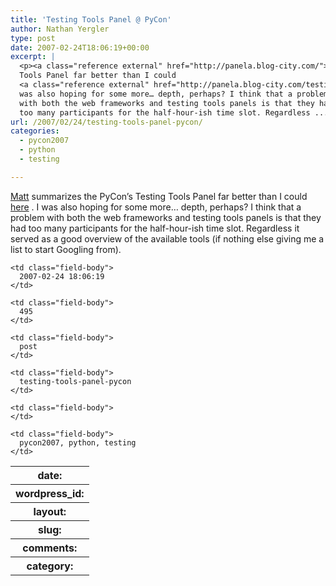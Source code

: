 ```yaml
---
title: 'Testing Tools Panel @ PyCon'
author: Nathan Yergler
type: post
date: 2007-02-24T18:06:19+00:00
excerpt: |
  <p><a class="reference external" href="http://panela.blog-city.com/">Matt</a> summarizes the PyCon’s Testing
  Tools Panel far better than I could
  <a class="reference external" href="http://panela.blog-city.com/testing_tools_panel_pycon.htm">here</a>. I
  was also hoping for some more… depth, perhaps? I think that a problem
  with both the web frameworks and testing tools panels is that they had
  too many participants for the half-hour-ish time slot. Regardless ...</p>
url: /2007/02/24/testing-tools-panel-pycon/
categories:
  - pycon2007
  - python
  - testing

---
```

[Matt][1]  summarizes the PyCon’s Testing Tools Panel far better than I could [here][2] . I was also hoping for some more… depth, perhaps? I think that a problem with both the web frameworks and testing tools panels is that they had too many participants for the half-hour-ish time slot. Regardless it served as a good overview of the available tools (if nothing else giving me a list to start Googling from).

<table class="docutils field-list" frame="void" rules="none">
  <col class="field-name" /> <col class="field-body" /> <tr class="field">
    <th class="field-name">
      date:
    </th>

    <td class="field-body">
      2007-02-24 18:06:19
    </td>
  </tr>

  <tr class="field">
    <th class="field-name">
      wordpress_id:
    </th>

    <td class="field-body">
      495
    </td>
  </tr>

  <tr class="field">
    <th class="field-name">
      layout:
    </th>

    <td class="field-body">
      post
    </td>
  </tr>

  <tr class="field">
    <th class="field-name">
      slug:
    </th>

    <td class="field-body">
      testing-tools-panel-pycon
    </td>
  </tr>

  <tr class="field">
    <th class="field-name">
      comments:
    </th>

    <td class="field-body">
    </td>
  </tr>

  <tr class="field">
    <th class="field-name">
      category:
    </th>

    <td class="field-body">
      pycon2007, python, testing
    </td>
  </tr>
</table>

 [1]: http://panela.blog-city.com/
 [2]: http://panela.blog-city.com/testing_tools_panel_pycon.htm